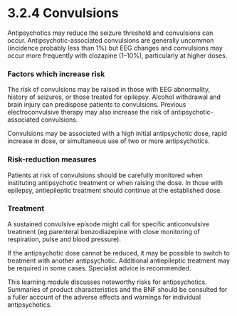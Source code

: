 3.2.4 Convulsions
=================

Antipsychotics may reduce the seizure threshold and convulsions can occur. Antipsychotic-associated convulsions are generally uncommon (incidence probably less than 1%) but EEG changes and convulsions may occur more frequently with clozapine (1–10%), particularly at higher doses.

 ### Factors which increase risk

 The risk of convulsions may be raised in those with EEG abnormality, history of seizures, or those treated for epilepsy. Alcohol withdrawal and brain injury can predispose patients to convulsions. Previous electroconvulsive therapy may also increase the risk of antipsychotic-associated convulsions.

 Convulsions may be associated with a high initial antipsychotic dose, rapid increase in dose, or simultaneous use of two or more antipsychotics.

 ### Risk-reduction measures

 Patients at risk of convulsions should be carefully monitored when instituting antipsychotic treatment or when raising the dose. In those with epilepsy, antiepileptic treatment should continue at the established dose.

 ### Treatment

 A sustained convulsive episode might call for specific anticonvulsive treatment (eg parenteral benzodiazepine with close monitoring of respiration, pulse and blood pressure).

 If the antipsychotic dose cannot be reduced, it may be possible to switch to treatment with another antipsychotic. Additional antiepileptic treatment may be required in some cases. Specialist advice is recommended.

   
  This learning module discusses noteworthy risks for antipsychotics. Summaries of product characteristics and the BNF should be consulted for a fuller account of the adverse effects and warnings for individual antipsychotics.

 